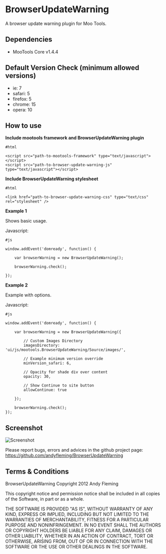 BrowserUpdateWarning
===========

A browser update warning plugin for Moo Tools. 

Dependencies
------------

- MooTools Core v1.4.4


Default Version Check (minimum allowed versions)
------------
- ie: 7
- safari: 5
- firefox: 5
- chrome: 15
- opera: 10



How to use
----------

**Include mootools framework and BrowserUpdateWarning plugin**

	#html

	<script src="path-to-mootools-framework" type="text/javascript"></script>
	<script src="path-to-browser-update-warning-js" type="text/javascript"></script>

**Include BrowserUpdateWarning stylesheet**

	#html

	<link href="path-to-browser-update-warning-css" type="text/css" rel="stylesheet" />

**Example 1**

Shows basic usage.

Javascript:

	#js
	
	window.addEvent('domready', function() {
		
		var browserWarning = new BrowserUpdateWarning();
		
		browserWarning.check();
		
	});
	
**Example 2**

Example with options.

Javascript:

	#js
	
	window.addEvent('domready', function() {
	
		var browserWarning = new BrowserUpdateWarning({
		
			// Custom Images Directory
			imagesDirectory: 'ui/js/mootools.BrowserUpdateWarning/Source/images/',
			
			// Example minimum version override
			minVersion_safari: 6,
			
			// Opacity for shade div over content
			opacity: 30,
			
			// Show Continue to site button
			allowContinue: true
			
		});
		
		browserWarning.check();
	});


Screenshot
-----------------

![Screenshot](http://andyfleming.com/code/browser-update-warning-for-mootools/images/screenshot-1.png)

Please report bugs, errors and advices in the github project page: https://github.com/andyfleming/BrowserUpdateWarning


Terms & Conditions
-----
 
BrowserUpdateWarning
Copyright 2012 Andy Fleming

This copyright notice and permission notice shall be included in
all copies of the Software, in part or as a whole.

THE SOFTWARE IS PROVIDED "AS IS", WITHOUT WARRANTY OF ANY KIND, EXPRESS OR
IMPLIED, INCLUDING BUT NOT LIMITED TO THE WARRANTIES OF MERCHANTABILITY,
FITNESS FOR A PARTICULAR PURPOSE AND NONINFRINGEMENT. IN NO EVENT SHALL THE
AUTHORS OR COPYRIGHT HOLDERS BE LIABLE FOR ANY CLAIM, DAMAGES OR OTHER
LIABILITY, WHETHER IN AN ACTION OF CONTRACT, TORT OR OTHERWISE, ARISING FROM,
OUT OF OR IN CONNECTION WITH THE SOFTWARE OR THE USE OR OTHER DEALINGS IN THE
SOFTWARE.